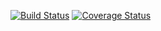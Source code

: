 [![Build Status](https://travis-ci.org/pateketrueke/json-schema-faker.png?branch=master)](https://travis-ci.org/pateketrueke/json-schema-faker) [![Coverage Status](https://coveralls.io/repos/pateketrueke/json-schema-faker/badge.png?branch=master)](https://coveralls.io/r/pateketrueke/json-schema-faker?branch=master)
